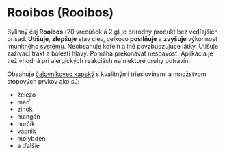 Rooibos (Rooibos)
=================

Bylinný čaj **Rooibos** (20 vrecúšok á 2 g) je prírodný produkt bez vedľajších
prísad. **Utišuje**, **zlepšuje** stav ciev, celkovo **posilňuje** a **zvyšuje**
výkonnosť [imunitného systému](../diagnozy/imunita). Neobsahuje kofeín a iné
povzbudzujúce látky. Utišuje zažívací trakt a bolesti hlavy. Pomáha prekonávať
nespavosť. Aplikácia je tiež vhodná pri alergických reakciách na niektoré druhy
potravín.

Obsahuje [čajovníkovec kapský](../bylinky/rooibos-kapsky) s kvalitnými
trieslovinami a množstvom stopových prvkov ako sú:

* železo
* meď
* zinok
* mangán
* horčík
* vápnik
* molybdén
* a ďalšie
